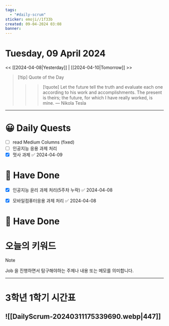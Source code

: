 ```yaml
---
tags:
  - "#daily-scrum"
sticker: emoji//1f33b
created: 09-04-2024 03:08
banner:
---
```

# Tuesday, 09 April 2024
<< [[2024-04-08|Yesterday]] | [[2024-04-10|Tomorrow]] >>

> [!tip] Quote of the Day  
> > > [!quote] Let the future tell the truth and evaluate each one according to his work and accomplishments. The present is theirs; the future, for which I have really worked, is mine.
> — Nikola Tesla

---

#  😀 Daily Quests
- [ ] read Medium Columns (fixed)
- [ ] 인공지능 응용 과제 처리
- [x] 멋사 과제 ✅ 2024-04-09

# 🙂 Have Done
- [x] 인공지능 윤리 과제 처리(5주차 누락) ✅ 2024-04-08
- [x] 모바일컴퓨터응용 과제 처리 ✅ 2024-04-08


# 🙂 Have Done




# 오늘의 키워드

> [!NOTE]
> Job 을 진행하면서 탐구해야하는 주제나 내용 또는 메모를 의미합니다.


---

# 3학년 1학기 시간표

![[DailyScrum-20240311175339690.webp|447]]
---

